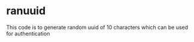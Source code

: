 # ranuuid
This code is to generate random uuid of 10 characters which can be used for authentication
